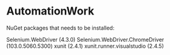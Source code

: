 # AutomationWork

NuGet packages that needs to be installed:

Selenium.WebDriver (4.3.0)
Selenium.WebDriver.ChromeDriver (103.0.5060.5300)
xunit (2.4.1)
xunit.runner.visualstudio (2.4.5)
